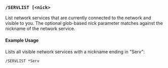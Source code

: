 <!-- This file contains a page fragment. Any changes will affect all pages that include it. -->

### `/SERVLIST [<nick>`

List network services that are currently connected to the network and visible to you. The optional glob-based nick parameter matches against the nickname of the network service.

#### Example Usage

Lists all visible network services with a nickname ending in "Serv":

```plaintext
/SERVLIST *Serv
```
